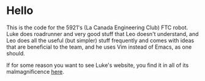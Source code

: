 # Hello
This is the code for the 5921's (La Canada Engineering Club) FTC robot. Luke does roadrunner and very good stuff that Leo doesn't understand, and Leo does all the useful (but simpler) stuff frequently and comes with ideas that are beneficial to the team, and he uses Vim instead of Emacs, as one should. 
 
If for some reason you want to see Luke's website, you find it in all of its malmagnificence [here](https://blockheads-5921.vercel.app).
